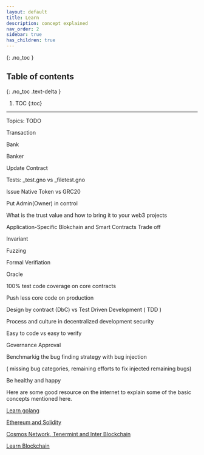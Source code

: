 ```yaml
---
layout: default
title: Learn
description: concept explained
nav_order: 2
sidebar: true
has_children: true
---
```


{: .no_toc }

## Table of contents
{: .no_toc .text-delta }

1. TOC
{:toc}

---

Topics: TODO

Transaction

Bank

Banker

Update Contract

Tests: _test.gno vs _filetest.gno

Issue Native Token vs GRC20

Put Admin(Owner) in control 

What is the trust value and how to bring it to your web3 projects

Application-Specific Blokchain and Smart Contracts Trade off

Invariant

Fuzzing

Formal Verifiation

Oracle

100% test code coverage on core contracts

Push less core code on production

Design by contract (DbC) vs Test Driven Development ( TDD )

Process and culture in decentralized development security

Easy to code vs easy to verify

Governance Approval

Benchmarkig the bug finding strategy with bug injection 

( missing bug categories, remaining efforts to fix injected remaining bugs)

Be healthy and happy





Here are some good resource on the internet to explain some of the basic concepts mentioned here.

   [Learn golang](https://go.dev/learn/)
   
   [Ethereum and Solidity](https://ethereum.org/en/developers/docs/)
   
   [Cosmos Network, Tenermint and Inter Blockchain](https://hub.cosmos.network/main/hub-overview/overview.html)
   
   [Learn Blockchain](https://www.preethikasireddy.com/categories/blockchain)
